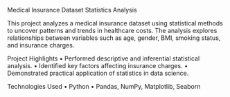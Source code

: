 Medical Insurance Dataset Statistics Analysis

This project analyzes a medical insurance dataset using statistical methods to uncover patterns and trends in healthcare costs. The analysis explores relationships between variables such as age, gender, BMI, smoking status, and insurance charges.

Project Highlights
	•	Performed descriptive and inferential statistical analysis.
	•	Identified key factors affecting insurance charges.
	•	Demonstrated practical application of statistics in data science.

Technologies Used
	•	Python 
	•	Pandas, NumPy, Matplotlib, Seaborn 
